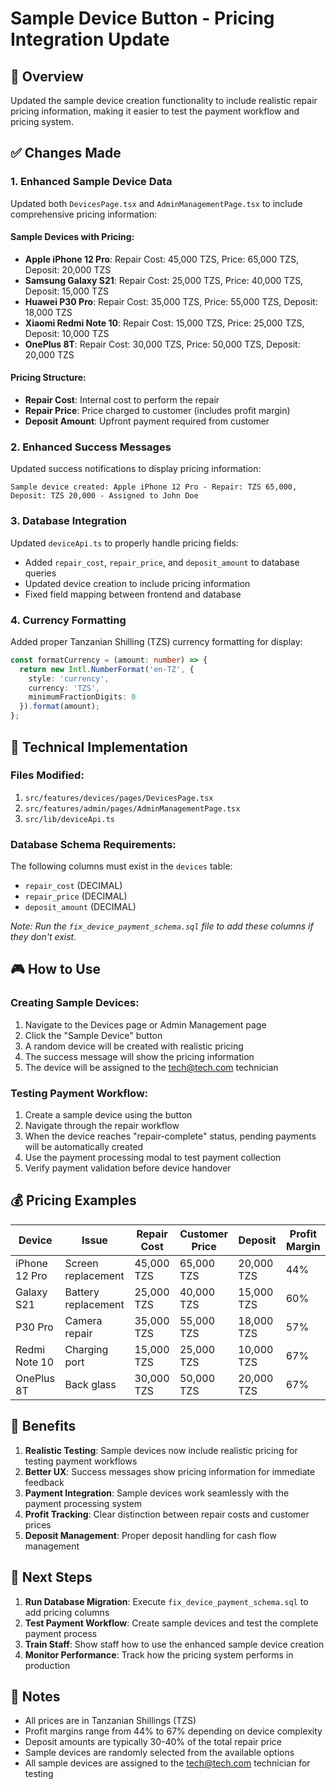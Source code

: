# Sample Device Button - Pricing Integration Update

## 🎯 **Overview**
Updated the sample device creation functionality to include realistic repair pricing information, making it easier to test the payment workflow and pricing system.

## ✅ **Changes Made**

### **1. Enhanced Sample Device Data**
Updated both `DevicesPage.tsx` and `AdminManagementPage.tsx` to include comprehensive pricing information:

#### **Sample Devices with Pricing:**
- **Apple iPhone 12 Pro**: Repair Cost: 45,000 TZS, Price: 65,000 TZS, Deposit: 20,000 TZS
- **Samsung Galaxy S21**: Repair Cost: 25,000 TZS, Price: 40,000 TZS, Deposit: 15,000 TZS  
- **Huawei P30 Pro**: Repair Cost: 35,000 TZS, Price: 55,000 TZS, Deposit: 18,000 TZS
- **Xiaomi Redmi Note 10**: Repair Cost: 15,000 TZS, Price: 25,000 TZS, Deposit: 10,000 TZS
- **OnePlus 8T**: Repair Cost: 30,000 TZS, Price: 50,000 TZS, Deposit: 20,000 TZS

#### **Pricing Structure:**
- **Repair Cost**: Internal cost to perform the repair
- **Repair Price**: Price charged to customer (includes profit margin)
- **Deposit Amount**: Upfront payment required from customer

### **2. Enhanced Success Messages**
Updated success notifications to display pricing information:
```
Sample device created: Apple iPhone 12 Pro - Repair: TZS 65,000, Deposit: TZS 20,000 - Assigned to John Doe
```

### **3. Database Integration**
Updated `deviceApi.ts` to properly handle pricing fields:
- Added `repair_cost`, `repair_price`, and `deposit_amount` to database queries
- Updated device creation to include pricing information
- Fixed field mapping between frontend and database

### **4. Currency Formatting**
Added proper Tanzanian Shilling (TZS) currency formatting for display:
```typescript
const formatCurrency = (amount: number) => {
  return new Intl.NumberFormat('en-TZ', {
    style: 'currency',
    currency: 'TZS',
    minimumFractionDigits: 0
  }).format(amount);
};
```

## 🔧 **Technical Implementation**

### **Files Modified:**
1. `src/features/devices/pages/DevicesPage.tsx`
2. `src/features/admin/pages/AdminManagementPage.tsx`
3. `src/lib/deviceApi.ts`

### **Database Schema Requirements:**
The following columns must exist in the `devices` table:
- `repair_cost` (DECIMAL)
- `repair_price` (DECIMAL) 
- `deposit_amount` (DECIMAL)

*Note: Run the `fix_device_payment_schema.sql` file to add these columns if they don't exist.*

## 🎮 **How to Use**

### **Creating Sample Devices:**
1. Navigate to the Devices page or Admin Management page
2. Click the "Sample Device" button
3. A random device will be created with realistic pricing
4. The success message will show the pricing information
5. The device will be assigned to the tech@tech.com technician

### **Testing Payment Workflow:**
1. Create a sample device using the button
2. Navigate through the repair workflow
3. When the device reaches "repair-complete" status, pending payments will be automatically created
4. Use the payment processing modal to test payment collection
5. Verify payment validation before device handover

## 💰 **Pricing Examples**

| Device | Issue | Repair Cost | Customer Price | Deposit | Profit Margin |
|--------|-------|-------------|----------------|---------|---------------|
| iPhone 12 Pro | Screen replacement | 45,000 TZS | 65,000 TZS | 20,000 TZS | 44% |
| Galaxy S21 | Battery replacement | 25,000 TZS | 40,000 TZS | 15,000 TZS | 60% |
| P30 Pro | Camera repair | 35,000 TZS | 55,000 TZS | 18,000 TZS | 57% |
| Redmi Note 10 | Charging port | 15,000 TZS | 25,000 TZS | 10,000 TZS | 67% |
| OnePlus 8T | Back glass | 30,000 TZS | 50,000 TZS | 20,000 TZS | 67% |

## 🚀 **Benefits**

1. **Realistic Testing**: Sample devices now include realistic pricing for testing payment workflows
2. **Better UX**: Success messages show pricing information for immediate feedback
3. **Payment Integration**: Sample devices work seamlessly with the payment processing system
4. **Profit Tracking**: Clear distinction between repair costs and customer prices
5. **Deposit Management**: Proper deposit handling for cash flow management

## 🔄 **Next Steps**

1. **Run Database Migration**: Execute `fix_device_payment_schema.sql` to add pricing columns
2. **Test Payment Workflow**: Create sample devices and test the complete payment process
3. **Train Staff**: Show staff how to use the enhanced sample device creation
4. **Monitor Performance**: Track how the pricing system performs in production

## 📝 **Notes**

- All prices are in Tanzanian Shillings (TZS)
- Profit margins range from 44% to 67% depending on device complexity
- Deposit amounts are typically 30-40% of the total repair price
- Sample devices are randomly selected from the available options
- All sample devices are assigned to the tech@tech.com technician for testing
